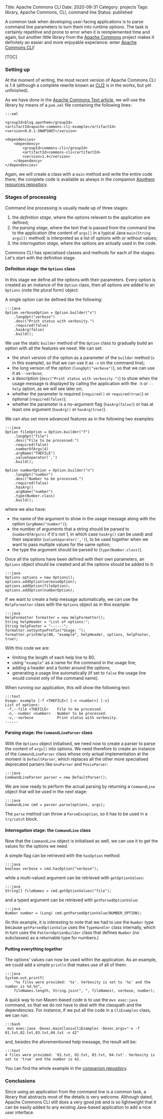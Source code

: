 Title: Apache Commons CLI
Date: 2020-08-31
Category: projects
Tags: library, Apache Commons, CLI, command line
Status: published

A common task when developing user-facing applications is to parse command line parameters to turn them into runtime options. The task is certainly repetitive and prone to error when it is reimplemented time and again, but another little library from the [Apache Commons](https://commons.apache.org/) project makes it definitely an easier and more enjoyable experience: enter [Apache Commons CLI](http://commons.apache.org/proper/commons-cli/)!

[TOC]

### Setting up

At the moment of writing, the most recent version of Apache Commons CLI is 1.4 (although a complete rewrite known as [CLI2](http://commons.apache.org/sandbox/commons-cli2/) is in the works, but yet unfinished).

As we have done in the [Apache Commons Text article]({filename}/articles/commons_text.md), we will use the library by means of a `pom.xml` file containing the following lines:

    :::xml

    <groupId>blog.apothem</groupId>
    <artifactId>apache-commons-cli-example</artifactId>
    <version>0.0.1-SNAPSHOT</version>

    <dependencies>
        <dependency>
            <groupId>commons-cli</groupId>
            <artifactId>commons-cli</artifactId>
            <version>1.4</version>
        </dependency>
    </dependencies>

Again, we will create a class with a `main` method and write the entire code there; the complete code is available as always in the companion [Apothem resources repository](https://github.com/nvitucci/apothem-resources/tree/master/apache-commons-cli).

### Stages of processing

Command line processing is usually made up of three stages:

1. the *definition stage*, where the options relevant to the application are defined;
1. the *parsing stage*, where the text that is passed from the command line to the application (the content of `args[]` in a typical Java `main(String args[])` method) is interpreted as a list of options with or without values;
1. the *interrogation stage*, where the options are actually used in the code.

Commons CLI has specialised classes and methods for each of the stages. Let's start with the definition stage.

#### Definition stage: the `Options` class

In this stage we define all the options with their parameters. Every option is created as an instance of the `Option` class, then all options are added to an `Options` (note the plural form) object.

A single option can be defined like the following:

    :::java
    Option verboseOption = Option.builder("v")
        .longOpt("verbose")
        .desc("Print status with verbosity.")
        .required(false)
        .hasArg(false)
        .build();

We use the static `builder` method of the `Option` class to gradually build an option with all the features we need. We can set:

- the short version of the option as a parameter of the `builder` method (`v` in this example), so that we can use it as `-v` on the command line);
- the long version of the option (`longOpt("verbose")`), so that we can use it as `--verbose`;
- a description (`desc("Print status with verbosity.")`) to show when the usage message is displayed by calling the application with the `-h` or `--help` option, as we will see later on;
- whether the parameter is required (`required()` or `required(true)`) or optional (`required(false)`);
- whether the parameter is a no-argument flag (`hasArg(false)`) or has at least one argument (`hasArg()` or `hasArg(true)`).

We can also set more advanced features as in the following two examples:

    :::java
    Option fileOption = Option.builder("f")
        .longOpt("file")
        .desc("File to be processed.")
        .required(false)
        .numberOfArgs(4)
        .argName("THEFILE")
        .valueSeparator(',')
        .build();

    Option numberOption = Option.builder("n")
        .longOpt("number")
        .desc("Number to be processed.")
        .required(false)
        .hasArg()
        .argName("number")
        .type(Number.class)
        .build();

where we also have:

- the name of the argument to show in the usage message along with the option (`argName("number")`);
- the number of arguments that a string should be parsed to (`numberOfArgs(n)` if it's not 1, in which case `hasArg()` can be used) and their separator (`valueSeparator(',')`), to be used together when we want to pass multiple values for the same option;
- the type the argument should be parsed to (`type(Number.class)`).

Once all the options have been defined with their own parameters, an `Options` object should be created and all the options should be added to it:

    :::java
    Options options = new Options();
    options.addOption(verboseOption);
    options.addOption(fileOption);
    options.addOption(numberOption);

If we want to create a help message automatically, we can use the `HelpFormatter` class with the `Options` object as in this example:

    :::java
    HelpFormatter formatter = new HelpFormatter();
    String helpHeader = "List of options:";
    String helpFooter = "------";
    formatter.setSyntaxPrefix("Usage: ");
    formatter.printHelp(80, "example", helpHeader, options, helpFooter, true);

With this code we are:

- limiting the length of each help line to 80;
- using `"example"` as a name for the command in the usage line;
- adding a header and a footer around the options;
- generating a usage line automatically (if set to `false` the usage line would consist only of the command name).

When running our application, this will show the following text:

    :::text
    Usage: example [-f <THEFILE>] [-n <number>] [-v]
    List of options:
     -f,--file <THEFILE>    File to be processed.
     -n,--number <number>   Number to be processed.
     -v,--verbose           Print status with verbosity.
    ------

#### Parsing stage: the `CommandLineParser` class

With the `Options` object initialised, we need now to create a parser to parse the content of `args[]` into options. We need therefore to create an instance of the `CommandLineParser` class whose only actual implementation at the moment is `DefaultParser`, which replaces all the other more specialised deprecated parsers like `GnuParser` and `PosixParser`:

    :::java
    CommandLineParser parser = new DefaultParser();

We are now ready to perform the actual parsing by returning a `CommandLine` object that will be used in the next stage:

    :::java
    CommandLine cmd = parser.parse(options, args);

The `parse` method can throw a `ParseException`, so it has to be used in a `try/catch` block.

#### Interrogation stage: the `CommandLine` class

Now that the `CommandLine` object is initialised as well, we can use it to get the values for the options we need.

A simple flag can be retrieved with the `hasOption` method:

    :::java
    boolean verbose = cmd.hasOption("verbose");

while a multi-valued argument can be retrieved with `getOptionValues`:

    :::java
    String[] fileNames = cmd.getOptionValues("file");

and a typed argument can be retrieved with `getParsedOptionValue`:

    :::java
    Number number = (Long) cmd.getParsedOptionValue(NUMBER_OPTION);

(In this example, it is interesting to note that we had to use the `Number` type because `getParsedOptionValue` uses the `TypeHandler` class internally, which in turn uses the `PatternOptionBuilder` class that defines `Number` (no subclasses) as a returnable type for numbers.)

#### Putting everything together

The options' values can now be used within the application. As an example, we could add a simple `println` that makes use of all of them:

    :::java
    System.out.printf(
        "%s files were provided: '%s'. Verbosity is set to '%s' and the number is %d.%n",
        fileNames.length, String.join(", ", fileNames), verbose, number);

A quick way to run Maven-based code is to use the `mvn exec:java` command, so that we do not have to deal with the classpath and the dependencies. For instance, if we put all the code in a `CliExamples` class, we can run:

    :::bash
     mvn exec:java -Dexec.mainClass=CliExamples -Dexec.args="-v -f 01.txt,02.txt,03.txt,04.txt -n 42"

and, besides the aforementioned help message, the result will be:

    :::text
    4 files were provided: '01.txt, 02.txt, 03.txt, 04.txt'. Verbosity is set to 'true' and the number is 42.

You can find the whole example in the [companion repository](https://github.com/nvitucci/apothem-resources/tree/master/apache-commons-cli).

### Conclusions

Since using an application from the command line is a common task, a library that abstracts most of the details is very welcome. Although dated, Apache Commons CLI still does a very good job and is so lightweight that it can be easily added to any existing Java-based application to add a nice user interface.
